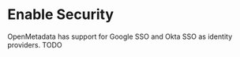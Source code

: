 # Enable Security

OpenMetadata has support for Google SSO and Okta SSO as identity providers. TODO

